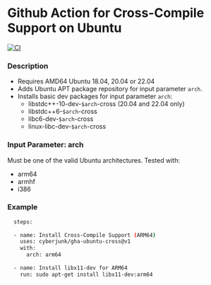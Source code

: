 # Github Action for Cross-Compile Support on Ubuntu

[![CI](https://github.com/cyberjunk/gha-ubuntu-cross/actions/workflows/main.yml/badge.svg)](https://github.com/cyberjunk/gha-ubuntu-cross/actions/workflows/main.yml)

### Description

* Requires AMD64 Ubuntu 18.04, 20.04 or 22.04
* Adds Ubuntu APT package repository for input parameter `arch`.
* Installs basic dev packages for input parameter `arch`:
  * libstdc++-10-dev-`$arch`-cross (20.04 and 22.04 only)
  * libstdc++6-`$arch`-cross
  * libc6-dev-`$arch`-cross
  * linux-libc-dev-`$arch`-cross

### Input Parameter: arch

Must be one of the valid Ubuntu architectures. Tested with:

* arm64
* armhf
* i386

### Example
 
```bash
  steps:
  
  - name: Install Cross-Compile Support (ARM64)
    uses: cyberjunk/gha-ubuntu-cross@v1
    with:
      arch: arm64
      
  - name: Install libx11-dev for ARM64
    run: sudo apt-get install libx11-dev:arm64
    
```
